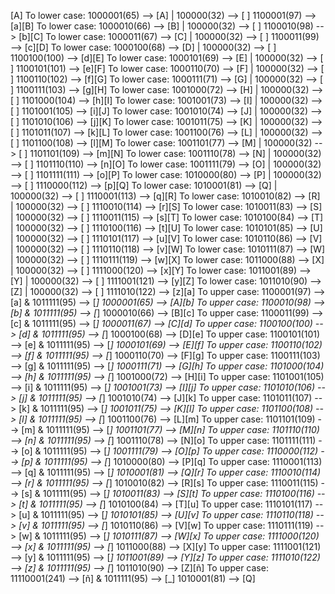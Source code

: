 [A] To lower case:  1000001(65) --> [A]  |  100000(32) --> [ ]  1100001(97) --> [a][B] To lower case:  1000010(66) --> [B]  |  100000(32) --> [ ]  1100010(98) --> [b][C] To lower case:  1000011(67) --> [C]  |  100000(32) --> [ ]  1100011(99) --> [c][D] To lower case:  1000100(68) --> [D]  |  100000(32) --> [ ]  1100100(100) --> [d][E] To lower case:  1000101(69) --> [E]  |  100000(32) --> [ ]  1100101(101) --> [e][F] To lower case:  1000110(70) --> [F]  |  100000(32) --> [ ]  1100110(102) --> [f][G] To lower case:  1000111(71) --> [G]  |  100000(32) --> [ ]  1100111(103) --> [g][H] To lower case:  1001000(72) --> [H]  |  100000(32) --> [ ]  1101000(104) --> [h][I] To lower case:  1001001(73) --> [I]  |  100000(32) --> [ ]  1101001(105) --> [i][J] To lower case:  1001010(74) --> [J]  |  100000(32) --> [ ]  1101010(106) --> [j][K] To lower case:  1001011(75) --> [K]  |  100000(32) --> [ ]  1101011(107) --> [k][L] To lower case:  1001100(76) --> [L]  |  100000(32) --> [ ]  1101100(108) --> [l][M] To lower case:  1001101(77) --> [M]  |  100000(32) --> [ ]  1101101(109) --> [m][N] To lower case:  1001110(78) --> [N]  |  100000(32) --> [ ]  1101110(110) --> [n][O] To lower case:  1001111(79) --> [O]  |  100000(32) --> [ ]  1101111(111) --> [o][P] To lower case:  1010000(80) --> [P]  |  100000(32) --> [ ]  1110000(112) --> [p][Q] To lower case:  1010001(81) --> [Q]  |  100000(32) --> [ ]  1110001(113) --> [q][R] To lower case:  1010010(82) --> [R]  |  100000(32) --> [ ]  1110010(114) --> [r][S] To lower case:  1010011(83) --> [S]  |  100000(32) --> [ ]  1110011(115) --> [s][T] To lower case:  1010100(84) --> [T]  |  100000(32) --> [ ]  1110100(116) --> [t][U] To lower case:  1010101(85) --> [U]  |  100000(32) --> [ ]  1110101(117) --> [u][V] To lower case:  1010110(86) --> [V]  |  100000(32) --> [ ]  1110110(118) --> [v][W] To lower case:  1010111(87) --> [W]  |  100000(32) --> [ ]  1110111(119) --> [w][X] To lower case:  1011000(88) --> [X]  |  100000(32) --> [ ]  1111000(120) --> [x][Y] To lower case:  1011001(89) --> [Y]  |  100000(32) --> [ ]  1111001(121) --> [y][Z] To lower case:  1011010(90) --> [Z]  |  100000(32) --> [ ]  1111010(122) --> [z][a] To upper case:  1100001(97) --> [a]  &  1011111(95) --> [_]  1000001(65) --> [A][b] To upper case:  1100010(98) --> [b]  &  1011111(95) --> [_]  1000010(66) --> [B][c] To upper case:  1100011(99) --> [c]  &  1011111(95) --> [_]  1000011(67) --> [C][d] To upper case:  1100100(100) --> [d]  &  1011111(95) --> [_]  1000100(68) --> [D][e] To upper case:  1100101(101) --> [e]  &  1011111(95) --> [_]  1000101(69) --> [E][f] To upper case:  1100110(102) --> [f]  &  1011111(95) --> [_]  1000110(70) --> [F][g] To upper case:  1100111(103) --> [g]  &  1011111(95) --> [_]  1000111(71) --> [G][h] To upper case:  1101000(104) --> [h]  &  1011111(95) --> [_]  1001000(72) --> [H][i] To upper case:  1101001(105) --> [i]  &  1011111(95) --> [_]  1001001(73) --> [I][j] To upper case:  1101010(106) --> [j]  &  1011111(95) --> [_]  1001010(74) --> [J][k] To upper case:  1101011(107) --> [k]  &  1011111(95) --> [_]  1001011(75) --> [K][l] To upper case:  1101100(108) --> [l]  &  1011111(95) --> [_]  1001100(76) --> [L][m] To upper case:  1101101(109) --> [m]  &  1011111(95) --> [_]  1001101(77) --> [M][n] To upper case:  1101110(110) --> [n]  &  1011111(95) --> [_]  1001110(78) --> [N][o] To upper case:  1101111(111) --> [o]  &  1011111(95) --> [_]  1001111(79) --> [O][p] To upper case:  1110000(112) --> [p]  &  1011111(95) --> [_]  1010000(80) --> [P][q] To upper case:  1110001(113) --> [q]  &  1011111(95) --> [_]  1010001(81) --> [Q][r] To upper case:  1110010(114) --> [r]  &  1011111(95) --> [_]  1010010(82) --> [R][s] To upper case:  1110011(115) --> [s]  &  1011111(95) --> [_]  1010011(83) --> [S][t] To upper case:  1110100(116) --> [t]  &  1011111(95) --> [_]  1010100(84) --> [T][u] To upper case:  1110101(117) --> [u]  &  1011111(95) --> [_]  1010101(85) --> [U][v] To upper case:  1110110(118) --> [v]  &  1011111(95) --> [_]  1010110(86) --> [V][w] To upper case:  1110111(119) --> [w]  &  1011111(95) --> [_]  1010111(87) --> [W][x] To upper case:  1111000(120) --> [x]  &  1011111(95) --> [_]  1011000(88) --> [X][y] To upper case:  1111001(121) --> [y]  &  1011111(95) --> [_]  1011001(89) --> [Y][z] To upper case:  1111010(122) --> [z]  &  1011111(95) --> [_]  1011010(90) --> [Z][ñ] To upper case:  11110001(241) --> [ñ]  &  1011111(95) --> [_]  1010001(81) --> [Q]